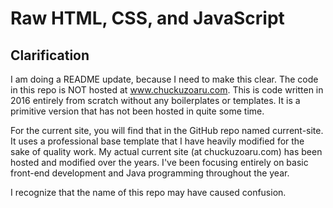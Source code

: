 # Raw HTML, CSS, and JavaScript

## Clarification
I am doing a README update, because I need to make this clear. The code in this repo is NOT hosted at www.chuckuzoaru.com. 
This is code written in 2016 entirely from scratch without any boilerplates or templates. It is a primitive version that has not been hosted in quite some time.

For the current site, you will find that in the GitHub repo named current-site. It uses a professional base template that I have heavily modified for the sake of quality work. My actual current site (at chuckuzoaru.com) has been hosted and modified over the years. I've been focusing entirely on basic front-end development and Java programming throughout the year.

I recognize that the name of this repo may have caused confusion.